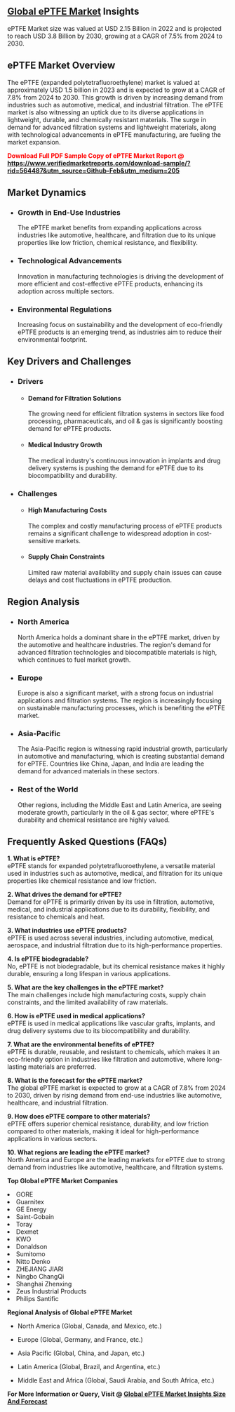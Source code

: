 <h2><a href="https://www.verifiedmarketreports.com/download-sample/?rid=564487&amp;utm_source=Github&amp;utm_medium=205" target="_blank">Global ePTFE Market</a> Insights</h2><p>ePTFE Market size was valued at USD 2.15 Billion in 2022 and is projected to reach USD 3.8 Billion by 2030, growing at a CAGR of 7.5% from 2024 to 2030.</p><p> <h2>ePTFE Market Overview</h2> <p>The ePTFE (expanded polytetrafluoroethylene) market is valued at approximately USD 1.5 billion in 2023 and is expected to grow at a CAGR of 7.8% from 2024 to 2030. This growth is driven by increasing demand from industries such as automotive, medical, and industrial filtration. The ePTFE market is also witnessing an uptick due to its diverse applications in lightweight, durable, and chemically resistant materials. The surge in demand for advanced filtration systems and lightweight materials, along with technological advancements in ePTFE manufacturing, are fueling the market expansion.</p> <p><b><p><span class=""><span style="color: #ff0000;"><strong>Download Full PDF Sample Copy of ePTFE Market Report</strong> @ </span><a href="https://www.verifiedmarketreports.com/download-sample/?rid=564487&amp;utm_source=Github-Feb&amp;utm_medium=205" target="_blank">https://www.verifiedmarketreports.com/download-sample/?rid=564487&amp;utm_source=Github-Feb&amp;utm_medium=205</a></span></p></b></p> <h2>Market Dynamics</h2> <ul> <li><h3>Growth in End-Use Industries</h3> The ePTFE market benefits from expanding applications across industries like automotive, healthcare, and filtration due to its unique properties like low friction, chemical resistance, and flexibility.</li> <li><h3>Technological Advancements</h3> Innovation in manufacturing technologies is driving the development of more efficient and cost-effective ePTFE products, enhancing its adoption across multiple sectors.</li> <li><h3>Environmental Regulations</h3> Increasing focus on sustainability and the development of eco-friendly ePTFE products is an emerging trend, as industries aim to reduce their environmental footprint.</li> </ul> <h2>Key Drivers and Challenges</h2> <ul> <li><h3>Drivers</h3> <ul> <li><h4>Demand for Filtration Solutions</h4> The growing need for efficient filtration systems in sectors like food processing, pharmaceuticals, and oil & gas is significantly boosting demand for ePTFE products.</li> <li><h4>Medical Industry Growth</h4> The medical industry's continuous innovation in implants and drug delivery systems is pushing the demand for ePTFE due to its biocompatibility and durability.</li> </ul> </li> <li><h3>Challenges</h3> <ul> <li><h4>High Manufacturing Costs</h4> The complex and costly manufacturing process of ePTFE products remains a significant challenge to widespread adoption in cost-sensitive markets.</li> <li><h4>Supply Chain Constraints</h4> Limited raw material availability and supply chain issues can cause delays and cost fluctuations in ePTFE production.</li> </ul> </li> </ul> <h2>Region Analysis</h2> <ul> <li><h3>North America</h3> North America holds a dominant share in the ePTFE market, driven by the automotive and healthcare industries. The region's demand for advanced filtration technologies and biocompatible materials is high, which continues to fuel market growth.</li> <li><h3>Europe</h3> Europe is also a significant market, with a strong focus on industrial applications and filtration systems. The region is increasingly focusing on sustainable manufacturing processes, which is benefiting the ePTFE market.</li> <li><h3>Asia-Pacific</h3> The Asia-Pacific region is witnessing rapid industrial growth, particularly in automotive and manufacturing, which is creating substantial demand for ePTFE. Countries like China, Japan, and India are leading the demand for advanced materials in these sectors.</li> <li><h3>Rest of the World</h3> Other regions, including the Middle East and Latin America, are seeing moderate growth, particularly in the oil & gas sector, where ePTFE's durability and chemical resistance are highly valued.</li> </ul> <h2>Frequently Asked Questions (FAQs)</h2> <p><b>1. What is ePTFE?</b><br> ePTFE stands for expanded polytetrafluoroethylene, a versatile material used in industries such as automotive, medical, and filtration for its unique properties like chemical resistance and low friction.</p> <p><b>2. What drives the demand for ePTFE?</b><br> Demand for ePTFE is primarily driven by its use in filtration, automotive, medical, and industrial applications due to its durability, flexibility, and resistance to chemicals and heat.</p> <p><b>3. What industries use ePTFE products?</b><br> ePTFE is used across several industries, including automotive, medical, aerospace, and industrial filtration due to its high-performance properties.</p> <p><b>4. Is ePTFE biodegradable?</b><br> No, ePTFE is not biodegradable, but its chemical resistance makes it highly durable, ensuring a long lifespan in various applications.</p> <p><b>5. What are the key challenges in the ePTFE market?</b><br> The main challenges include high manufacturing costs, supply chain constraints, and the limited availability of raw materials.</p> <p><b>6. How is ePTFE used in medical applications?</b><br> ePTFE is used in medical applications like vascular grafts, implants, and drug delivery systems due to its biocompatibility and durability.</p> <p><b>7. What are the environmental benefits of ePTFE?</b><br> ePTFE is durable, reusable, and resistant to chemicals, which makes it an eco-friendly option in industries like filtration and automotive, where long-lasting materials are preferred.</p> <p><b>8. What is the forecast for the ePTFE market?</b><br> The global ePTFE market is expected to grow at a CAGR of 7.8% from 2024 to 2030, driven by rising demand from end-use industries like automotive, healthcare, and industrial filtration.</p> <p><b>9. How does ePTFE compare to other materials?</b><br> ePTFE offers superior chemical resistance, durability, and low friction compared to other materials, making it ideal for high-performance applications in various sectors.</p> <p><b>10. What regions are leading the ePTFE market?</b><br> North America and Europe are the leading markets for ePTFE due to strong demand from industries like automotive, healthcare, and filtration systems.</p> </p><p><strong>Top Global ePTFE Market Companies</strong></p><div data-test-id=""><p><li>GORE</li><li> Guarnitex</li><li> GE Energy</li><li> Saint-Gobain</li><li> Toray</li><li> Dexmet</li><li> KWO</li><li> Donaldson</li><li> Sumitomo</li><li> Nitto Denko</li><li> ZHEJIANG JIARI</li><li> Ningbo ChangQi</li><li> Shanghai Zhenxing</li><li> Zeus Industrial Products</li><li> Philips Santific</li></p><div><strong>Regional Analysis of&nbsp;Global ePTFE Market</strong></div><ul><li dir="ltr"><p dir="ltr">North America&nbsp;(Global, Canada, and Mexico, etc.)</p></li><li dir="ltr"><p dir="ltr">Europe (Global, Germany, and France, etc.)</p></li><li dir="ltr"><p dir="ltr">Asia Pacific&nbsp;(Global, China, and Japan, etc.)</p></li><li dir="ltr"><p dir="ltr">Latin America&nbsp;(Global, Brazil, and Argentina, etc.)</p></li><li dir="ltr">Middle East and Africa&nbsp;(Global, Saudi Arabia, and South Africa, etc.)</li></ul><p><strong>For More Information or Query, Visit @&nbsp;</strong><strong><a href="https://www.verifiedmarketreports.com/product/eptfe-market-size-and-forecast/?utm_source=Github&amp;utm_medium=205" target="_blank">Global ePTFE Market Insights Size And Forecast</a></strong></p></div>
